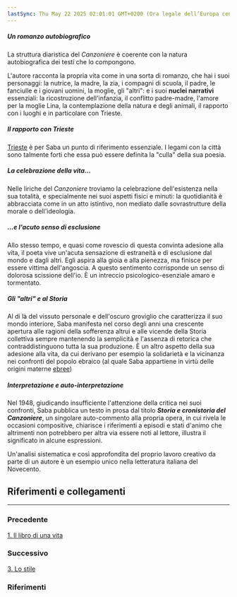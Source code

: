 ```yaml
---
lastSync: Thu May 22 2025 02:01:01 GMT+0200 (Ora legale dell’Europa centrale)
---
```

##### Un romanzo autobiografico
La struttura diaristica del *Canzoniere* è coerente con la natura autobiografica dei testi che lo compongono.

L'autore racconta la propria vita come in una sorta di romanzo, che hai i suoi personaggi: la nutrice, la madre, la zia, i compagni di scuola, il padre, le fanciulle e i giovani uomini, la moglie, gli "altri": e i suoi **nuclei narrativi** essenziali: la ricostruzione dell'infanzia, il conflitto padre-madre, l'amore per la moglie Lina, la contemplazione della natura e degli animali, il rapporto con i luoghi e in particolare con Trieste.

##### Il rapporto con Trieste
[Trieste](Trieste.md) è per Saba un punto di riferimento essenziale. I legami con la città sono talmente forti che essa può essere definita la "culla" della sua poesia.

##### La celebrazione della vita...
Nelle liriche del *Canzoniere* troviamo la celebrazione dell'esistenza nella sua totalità, e specialmente nei suoi aspetti fisici e minuti: la quotidianità è abbracciata come in un atto istintivo, non mediato dalle sovrastrutture della morale o dell'ideologia.

##### ...e l'acuto senso di esclusione
Allo stesso tempo, e quasi come rovescio di questa convinta adesione alla vita, il poeta vive un'acuta sensazione di estraneità e di esclusione dal mondo e dagli altri. Egli aspira alla gioia e alla pienezza, ma finisce per essere vittima dell'angoscia. A questo sentimento corrisponde un senso di dolorosa scissione dell'io. È un intreccio psicologico-esenziale amaro e tormentato.

##### Gli "altri" e al Storia
Al di là del vissuto personale e dell'oscuro groviglio che caratterizza il suo mondo interiore, Saba manifesta nel corso degli anni una crescente apertura alle ragioni della sofferenza altrui e alle vicende della Storia collettiva sempre mantenendo la semplicità e l'assenza di retorica che contraddistinguono tutta la sua produzione. È un altro aspetto della sua adesione alla vita, da cui derivano per esempio la solidarietà e la vicinanza nei confronti del popolo ebraico (al quale Saba appartiene in virtù delle origini materne [ebree](Ebrei.md))

##### Interpretazione e auto-interpretazione
Nel 1948, giudicando insufficiente l'attenzione della critica nei suoi confronti, Saba pubblica un testo in prosa dal titolo ***Storia e cronistoria del Canzoniere***, un singolare auto-commento alla propria opera, in cui rivela le occasioni compositive, chiarisce i riferimenti a episodi e stati d'animo che altrimenti non potrebbero per altra via essere noti al lettore, illustra il significato in alcune espressioni.

Un'analisi sistematica e così approfondita del proprio lavoro creativo da parte di un autore è un esempio unico nella letteratura italiana del Novecento.


## Riferimenti e collegamenti
---
### Precedente
[1. Il libro di una vita](1.%20Il%20libro%20di%20una%20vita.md)

### Successivo
[3. Lo stile](3.%20Lo%20stile.md)

### Riferimenti
